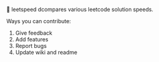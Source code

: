 🚀 leetspeed dcompares various leetcode solution speeds. 

Ways you can contribute:

1. Give feedback
2. Add features
3. Report bugs
4. Update wiki and readme



